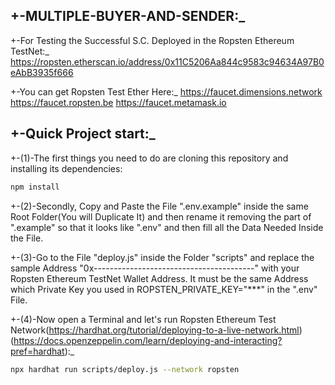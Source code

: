 ## +-MULTIPLE-BUYER-AND-SENDER:\_

+-For Testing the Successful S.C. Deployed in the Ropsten Ethereum TestNet:\_
https://ropsten.etherscan.io/address/0x11C5206Aa844c9583c94634A97B0eAbB3935f666

+-You can get Ropsten Test Ether Here:\_ 
https://faucet.dimensions.network
https://faucet.ropsten.be
https://faucet.metamask.io

## +-Quick Project start:\_

+-(1)-The first things you need to do are cloning this repository and installing its
dependencies:

```sh
npm install
```

+-(2)-Secondly, Copy and Paste the File ".env.example" inside the same Root Folder(You will Duplicate It) and then rename it removing the part of ".example" so that it looks like ".env" and then fill all the Data Needed Inside the File.

+-(3)-Go to the File "deploy.js" inside the Folder "scripts" and replace the sample Address "0x----------------------------------------" with your Ropsten Ethereum TestNet Wallet Address. It must be the same Address which Private Key you used in ROPSTEN_PRIVATE_KEY="***" in the ".env" File.

+-(4)-Now open a Terminal and let's run Ropsten Ethereum Test Network(https://hardhat.org/tutorial/deploying-to-a-live-network.html)(https://docs.openzeppelin.com/learn/deploying-and-interacting?pref=hardhat):\_

```sh
npx hardhat run scripts/deploy.js --network ropsten
```
